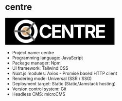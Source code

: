 # centre

<img src="static/centre.svg" width="360">

- Project name: centre
- Programming language: JavaScript
- Package manager: Npm
- UI framework: Tailwind CSS
- Nuxt.js modules: Axios - Promise based HTTP client
- Rendering mode: Universal (SSR / SSG)
- Deployment target: Static (Static/Jamstack hosting)
- Version control system: Git
- Headless CMS: microCMS
